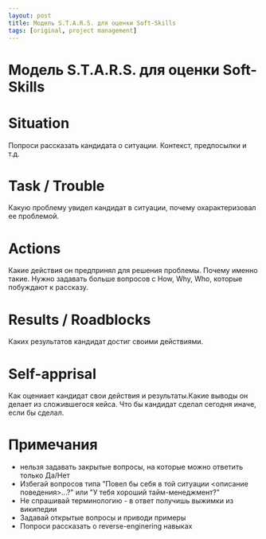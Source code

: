 ```yaml
---
layout: post
title: Модель S.T.A.R.S. для оценки Soft-Skills
tags: [original, project management]
---
```


# Модель S.T.A.R.S. для оценки Soft-Skills

# Situation
Попроси рассказать кандидата о ситуации. Контекст, предпосылки и т.д.

# Task / Trouble
Какую проблему увидел кандидат в ситуации, почему охарактеризовал ее проблемой.

# Actions
Какие действия он предпринял для решения проблемы. Почему именно такие. Нужно задавать больше вопросов с How, Why, Who, которые побуждают к рассказу.

# Results / Roadblocks
Каких результатов кандидат достиг своими действиями.

# Self-apprisal
Как оцениает кандидат свои действия и результаты.Какие выводы он делает из сложившегося кейса. Что бы кандидат сделал сегодня иначе, если бы сделал.

# Примечания
- нельзя задавать закрытые вопросы, на которые можно ответить только Да/Нет
- Избегай вопросов типа "Повел бы себя в той ситуации <описание поведения>...?" или "У тебя хороший тайм-менеджмент?"
- Не спрашивай терминологию - в ответ получишь выжимки из википедии
- Задавай открытые вопросы и приводи примеры
- Попроси рассказать о reverse-enginering навыках